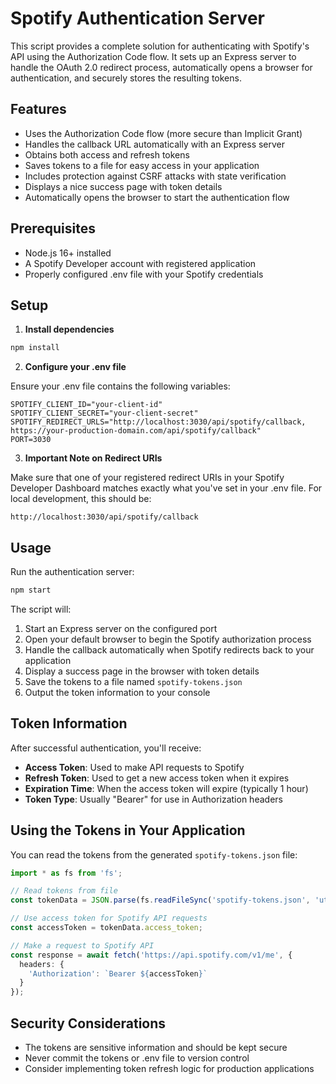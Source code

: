 # Spotify Authentication Server

This script provides a complete solution for authenticating with Spotify's API using the Authorization Code flow. It sets up an Express server to handle the OAuth 2.0 redirect process, automatically opens a browser for authentication, and securely stores the resulting tokens.

## Features

- Uses the Authorization Code flow (more secure than Implicit Grant)
- Handles the callback URL automatically with an Express server
- Obtains both access and refresh tokens
- Saves tokens to a file for easy access in your application
- Includes protection against CSRF attacks with state verification
- Displays a nice success page with token details
- Automatically opens the browser to start the authentication flow

## Prerequisites

- Node.js 16+ installed
- A Spotify Developer account with registered application
- Properly configured .env file with your Spotify credentials

## Setup

1. **Install dependencies**

```bash
npm install
```

2. **Configure your .env file**

Ensure your .env file contains the following variables:

```
SPOTIFY_CLIENT_ID="your-client-id"
SPOTIFY_CLIENT_SECRET="your-client-secret"
SPOTIFY_REDIRECT_URLS="http://localhost:3030/api/spotify/callback, https://your-production-domain.com/api/spotify/callback"
PORT=3030
```

3. **Important Note on Redirect URIs**

Make sure that one of your registered redirect URIs in your Spotify Developer Dashboard matches exactly what you've set in your .env file. For local development, this should be:

```
http://localhost:3030/api/spotify/callback
```

## Usage

Run the authentication server:

```bash
npm start
```

The script will:

1. Start an Express server on the configured port
2. Open your default browser to begin the Spotify authorization process
3. Handle the callback automatically when Spotify redirects back to your application
4. Display a success page in the browser with token details
5. Save the tokens to a file named `spotify-tokens.json`
6. Output the token information to your console

## Token Information

After successful authentication, you'll receive:

- **Access Token**: Used to make API requests to Spotify
- **Refresh Token**: Used to get a new access token when it expires
- **Expiration Time**: When the access token will expire (typically 1 hour)
- **Token Type**: Usually "Bearer" for use in Authorization headers

## Using the Tokens in Your Application

You can read the tokens from the generated `spotify-tokens.json` file:

```typescript
import * as fs from 'fs';

// Read tokens from file
const tokenData = JSON.parse(fs.readFileSync('spotify-tokens.json', 'utf8'));

// Use access token for Spotify API requests
const accessToken = tokenData.access_token;

// Make a request to Spotify API
const response = await fetch('https://api.spotify.com/v1/me', {
  headers: {
    'Authorization': `Bearer ${accessToken}`
  }
});
```

## Security Considerations

- The tokens are sensitive information and should be kept secure
- Never commit the tokens or .env file to version control
- Consider implementing token refresh logic for production applications
